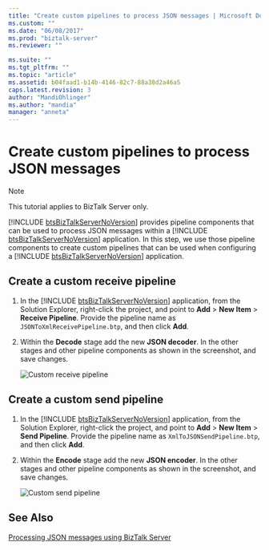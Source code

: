 ```yaml
---
title: "Create custom pipelines to process JSON messages | Microsoft Docs"
ms.custom: ""
ms.date: "06/08/2017"
ms.prod: "biztalk-server"
ms.reviewer: ""

ms.suite: ""
ms.tgt_pltfrm: ""
ms.topic: "article"
ms.assetid: b04faad1-b14b-4146-82c7-88a38d2a46a5
caps.latest.revision: 3
author: "MandiOhlinger"
ms.author: "mandia"
manager: "anneta"
---
```

# Create custom pipelines to process JSON messages
> [!NOTE]
>  This tutorial applies to BizTalk Server only.  
  
 [!INCLUDE [btsBizTalkServerNoVersion](../includes/btsbiztalkservernoversion-md.md)] provides pipeline components that can be used to process JSON messages within a [!INCLUDE [btsBizTalkServerNoVersion](../includes/btsbiztalkservernoversion-md.md)] application. In this step, we use those pipeline components to create custom pipelines that can be used when configuring a [!INCLUDE [btsBizTalkServerNoVersion](../includes/btsbiztalkservernoversion-md.md)] application.  
  
## Create a custom receive pipeline  
  
1. In the [!INCLUDE [btsBizTalkServerNoVersion](../includes/btsbiztalkservernoversion-md.md)] application, from the Solution Explorer, right-click the project, and point to <strong>Add</strong> > <strong>New Item</strong> > <strong>Receive Pipeline</strong>. Provide the pipeline name as `JSONToXmlReceivePipeline.btp`, and then click <strong>Add</strong>.  
  
2. Within the **Decode** stage add the new **JSON decoder**. In the other stages and other pipeline components as shown in the screenshot, and save changes.  
  
    ![Custom receive pipeline](../core/media/btsjson-receivepipeline.png "BTSJSON_ReceivePipeline")  
  
## Create a custom send pipeline  
  
1. In the [!INCLUDE [btsBizTalkServerNoVersion](../includes/btsbiztalkservernoversion-md.md)] application, from the Solution Explorer, right-click the project, and point to <strong>Add</strong> > <strong>New Item</strong> > <strong>Send Pipeline</strong>. Provide the pipeline name as `XmlToJSONSendPipeline.btp`, and then click <strong>Add</strong>.  
  
2. Within the **Encode** stage add the new **JSON encoder**. In the other stages and other pipeline components as shown in the screenshot, and save changes.  
  
    ![Custom send pipeline](../core/media/btsjson-sendpipeline.png "BTSJSON_SendPipeline")  
  
## See Also  
 [Processing JSON messages using BizTalk Server](../core/processing-json-messages-using-biztalk-server.md)